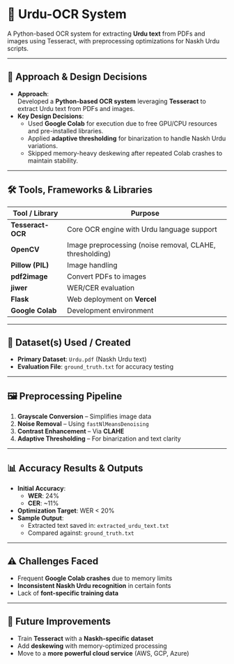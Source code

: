 # 📄 Urdu-OCR System

A Python-based OCR system for extracting **Urdu text** from PDFs and images using Tesseract, with preprocessing optimizations for Naskh Urdu scripts.

---

## 🚀 Approach & Design Decisions
- **Approach**:  
  Developed a **Python-based OCR system** leveraging **Tesseract** to extract Urdu text from PDFs and images.
- **Key Design Decisions**:  
  - Used **Google Colab** for execution due to free GPU/CPU resources and pre-installed libraries.
  - Applied **adaptive thresholding** for binarization to handle Naskh Urdu variations.
  - Skipped memory-heavy deskewing after repeated Colab crashes to maintain stability.

---

## 🛠️ Tools, Frameworks & Libraries

| Tool / Library | Purpose |
|----------------|---------|
| **Tesseract-OCR** | Core OCR engine with Urdu language support |
| **OpenCV** | Image preprocessing (noise removal, CLAHE, thresholding) |
| **Pillow (PIL)** | Image handling |
| **pdf2image** | Convert PDFs to images |
| **jiwer** | WER/CER evaluation |
| **Flask** | Web deployment on **Vercel** |
| **Google Colab** | Development environment |

---

## 📂 Dataset(s) Used / Created
- **Primary Dataset**: `Urdu.pdf` (Naskh Urdu text)
- **Evaluation File**: `ground_truth.txt` for accuracy testing

---

## 🖼️ Preprocessing Pipeline
1. **Grayscale Conversion** – Simplifies image data  
2. **Noise Removal** – Using `fastNlMeansDenoising`  
3. **Contrast Enhancement** – Via **CLAHE**  
4. **Adaptive Thresholding** – For binarization and text clarity  

---

## 📊 Accuracy Results & Outputs
- **Initial Accuracy**:  
  - **WER**: 24%  
  - **CER**: ~11%  
- **Optimization Target**: WER < 20%  
- **Sample Output**:  
  - Extracted text saved in: `extracted_urdu_text.txt`  
  - Compared against: `ground_truth.txt`

---

## ⚠️ Challenges Faced
- Frequent **Google Colab crashes** due to memory limits  
- **Inconsistent Naskh Urdu recognition** in certain fonts  
- Lack of **font-specific training data**

---

## 🔮 Future Improvements
- Train **Tesseract** with a **Naskh-specific dataset**
- Add **deskewing** with memory-optimized processing
- Move to a **more powerful cloud service** (AWS, GCP, Azure)



